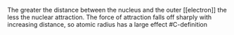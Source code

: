 The greater the distance between the nucleus and the outer [[electron]] the less the nuclear attraction. The force of attraction falls off sharply with increasing distance, so atomic radius has a large effect
#C-definition